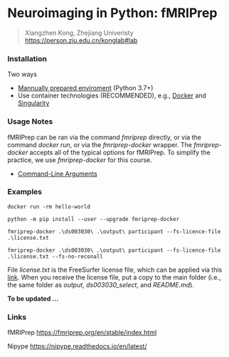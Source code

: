 # Neuroimaging in Python: fMRIPrep
> Xiangzhen Kong, Zhejiang Univeristy
> https://person.zju.edu.cn/konglab#lab

### Installation
Two ways
- [Mannually prepared enviroment](https://fmriprep.org/en/stable/installation.html#manually-prepared-environment-python-3-7) (Python 3.7+)
- Use container technologies (RECOMMENDED), e.g., [Docker](https://fmriprep.org/en/stable/docker.html#run-docker) and [Singularity](https://fmriprep.org/en/stable/singularity.html#run-singularity)

### Usage Notes
fMRIPrep can be ran via the command *fmriprep* directly, or via the command *docker run*, or via the *fmriprep-docker* wrapper. The *fmriprep-docker* accepts all of the typical options for fMRIPrep. To simplify the practice, we use *fmriprep-docker* for this course.  
- [Command-Line Arguments](https://fmriprep.org/en/stable/usage.html)

### Examples
`docker run -rm hello-world`

`python -m pip install --user --upgrade fmriprep-docker`

`fmriprep-docker .\ds003030\ .\output\ participant --fs-licence-file .\license.txt`

`fmriprep-docker .\ds003030\ .\output\ participant --fs-licence-file .\license.txt --fs-no-reconall`

File *license.txt* is the FreeSurfer license file, which can be applied via this [link](https://surfer.nmr.mgh.harvard.edu/registration.html). When you receive the license file, put a copy to the main folder (i.e., the same folder as *output*, *ds003030_select*, and *README.md*). 

**To be updated ...**

### Links
fMRIPrep https://fmriprep.org/en/stable/index.html

Nipype https://nipype.readthedocs.io/en/latest/
